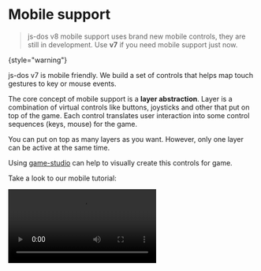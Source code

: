 # Mobile support

> js-dos v8 mobile support uses brand new mobile controls, they are still in development. Use **v7** if you need
> mobile support just now.
> 
{style="warning"}

js-dos v7 is mobile friendly. We build a set of controls that helps map touch gestures to key or mouse events.

The core concept of mobile support is a **layer abstraction**. Layer is a combination of virtual controls like buttons, 
joysticks and other that put on top of the game. Each control translates user interaction into some control sequences
(keys, mouse) for the game.

You can put on top as many layers as you want. However, only one layer can be active at the same time.

Using [game-studio](jsdos-bundle.md#game-studio) can help to visually create this controls for game.

Take a look to our mobile tutorial:

<video src="https://www.youtube.com/watch?v=hULc-RsZXow" />

## Positioning

Layer do the layouting of controls that it have. When you create a layer you should choose the layout system.
Currently supported: `square` and `honeycomb` layout.

![grid.jpg](grid.jpg)

## Key Control

`Key` is a virtual button, that map touches into keyboard press and release events.

![key.jpg](key.jpg)

You must provide symbol and mapping key code for this control.

## Keyboard Control

`Keyboard` is a virtual button that toggles virtual keyboard when you press it.

![keyboard.jpg](keyboard.jpg)

You can't customize `Keyboard` control yet.

## Switch Control

`Switch` is a virtual button that switch between layers when you press it.

You must provide symbol and layer name to switch for this control.
Using this control you can easily implements multi-layer virtual controls.

Often one layer is enough for a game, but sometimes the game has a complex UI that requires changing layers between scenes. In that case you can attach multiple layers to the game and then switch between them when needed.

X-Com one such game, take a look how it works (`>` is a switch control).

<video src="https://www.youtube.com/watch?v=gu8uFM7yuls" />

## Screen Move Control

`Screen Move` is a virtual button that moves the mouse into one of the sides (up, down, left, right) or into one of the corners. Using this control you can support the scroll of the game screen in games that scroll when the mouse pointer is near the screen edge.

You should provide side to that control. Usually this control used in combination with `Nipple Activator`. 

## Nipple Activator Control

`Nipple Activator` is a joystick that activates neighboring controls when a joystick touches them.

![nipple-activator.jpg](nipple-activator.jpg)

This can be used to implement scroll behaviour in games. Watch the video above to see how it works.

You can't customize `Nipple Activator` control yet.

## Pointer Button Control

`Pointer Button` is a virtual button that changes the behaviour of click/tap. By default, click/tap is interpreted as left mouse button click. With this control you can change it to right button peramnently or temporary (while holding it).

This control has a `click` property, if it is set, then clicking on the virtual button will set the pointer button to the right mouse button for next game click/tap. In the other case the button will be set to the right mouse button while you are holding the virtual button.

Look the video above to see how it works (look on `R` virtual button).

## Pointer Move Control

`Pointer Move` is a virtual button that moves mouse pointer into special screen position.
Position is passed in range **[0 .. 1]** (e.g. [0.5, 0,5] is a screen center).

## Pointer Reset Control

`Pointer Reset` is a virtual button that force sycning of browser cursor position and in-game cursor position.

You can't customize `Pointer Reset` control yet.

## Options Control

Control type `Options` will create *Options* button that includes
* **toggle keyboard** action
* **save** action
* **toggle fullscreen** action

![special-button.jpg](special-button.jpg)

You can't customize `Options` control yet.